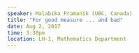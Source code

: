 ```yaml
---
speaker: Malabika Pramanik (UBC, Canada)
title: "For good measure ... and bad"
date: Aug 2, 2017
time: 3:30pm
location: LH-1, Mathematics Department
---
```

